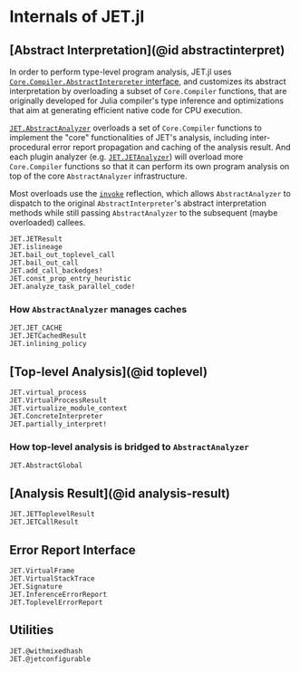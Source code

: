 # Internals of JET.jl

## [Abstract Interpretation](@id abstractinterpret)

In order to perform type-level program analysis, JET.jl uses
[`Core.Compiler.AbstractInterpreter` interface](https://github.com/JuliaLang/julia/blob/master/base/compiler/types.jl),
and customizes its abstract interpretation by overloading a subset of `Core.Compiler` functions, that are originally
developed for Julia compiler's type inference and optimizations that aim at generating efficient native code for CPU execution.

[`JET.AbstractAnalyzer`](@ref) overloads a set of `Core.Compiler` functions to implement the "core" functionalities
of JET's analysis, including inter-procedural error report propagation and caching of the analysis result.
And each plugin analyzer (e.g. [`JET.JETAnalyzer`](@ref)) will overload more `Core.Compiler` functions so that it can
perform its own program analysis on top of the core `AbstractAnalyzer` infrastructure.

Most overloads use the [`invoke`](https://docs.julialang.org/en/v1/base/base/#Core.invoke) reflection, which allows
`AbstractAnalyzer` to dispatch to the original `AbstractInterpreter`'s abstract interpretation methods while still
passing `AbstractAnalyzer` to the subsequent (maybe overloaded) callees.

```@docs
JET.JETResult
JET.islineage
JET.bail_out_toplevel_call
JET.bail_out_call
JET.add_call_backedges!
JET.const_prop_entry_heuristic
JET.analyze_task_parallel_code!
```

### How `AbstractAnalyzer` manages caches

```@docs
JET.JET_CACHE
JET.JETCachedResult
JET.inlining_policy
```

## [Top-level Analysis](@id toplevel)

```@docs
JET.virtual_process
JET.VirtualProcessResult
JET.virtualize_module_context
JET.ConcreteInterpreter
JET.partially_interpret!
```

### How top-level analysis is bridged to `AbstractAnalyzer`

```@docs
JET.AbstractGlobal
```

## [Analysis Result](@id analysis-result)

```@docs
JET.JETToplevelResult
JET.JETCallResult
```

## Error Report Interface

```@docs
JET.VirtualFrame
JET.VirtualStackTrace
JET.Signature
JET.InferenceErrorReport
JET.ToplevelErrorReport
```

## Utilities

```@docs
JET.@withmixedhash
JET.@jetconfigurable
```

